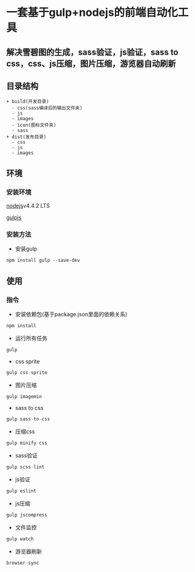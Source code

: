 # 一套基于gulp+nodejs的前端自动化工具

## 解决雪碧图的生成，sass验证，js验证，sass to css，css、js压缩，图片压缩，游览器自动刷新

## 目录结构
```
+ build(开发目录)
  - css(sass编译后的输出文件夹)
  - js
  - images
  - icon(图标文件夹)
  - sass
+ dist(发布目录)
  - css
  - js
  - images
```

## 环境

### 安装环境

[nodejs](https://nodejs.org/en/)v4.4.2 LTS

[gulpjs](http://gulpjs.com/)


### 安装方法
- 安装gulp
```js
npm install gulp --save-dev
```

## 使用

### 指令

- 安装依赖包(基于package.json里面的依赖关系)
```js
npm install
```

- 运行所有任务
```js
gulp
```
- css sprite
```js
gulp css-sprite
```
- 图片压缩
```js
gulp imagemin
```
- sass to css
```js
gulp sass-to-css
```
- 压缩css
```js
gulp minify-css
```
- sass验证
```js
gulp scss-lint
```

- js验证
```js
gulp eslint
```
- js压缩
```js
gulp jscompress
```
- 文件监控
```js
gulp watch
```

- 游览器刷新
```js
browser-sync
```